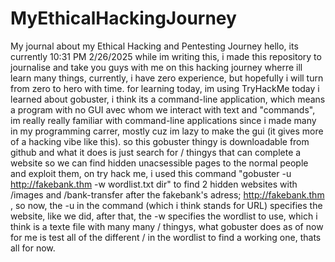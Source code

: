 # MyEthicalHackingJourney
My journal about my Ethical Hacking and Pentesting Journey
hello, its currently 10:31 PM 2/26/2025 while im writing this, i made this repository to journalise and take you guys with me on this hacking journey wherre ill learn many things, currently, i have zero experience, but hopefully i will turn from zero to hero with time.
for learning today, im using TryHackMe
today i learned about gobuster, i think its a command-line application, which means a program with no GUI avec whom we interact with text and "commands", im really really familiar with command-line applications since i made many in my programming carrer, mostly cuz im lazy to make the gui (it gives more of a hacking vibe like this).
so this gobuster thingy is downloadable from github and what it does is just search for / thingys that can complete a website so we can find hidden unacsessible pages to the normal people and exploit them, on try hack me, i used this command "gobuster -u http://fakebank.thm -w wordlist.txt dir" to find 2 hidden websites with /images and /bank-transfer after the fakebank's adress; http://fakebank.thm , so now, the -u in the command (which i think stands for URL) specifies the website, like we did, after that, the -w specifies the wordlist to use, which i think is a texte file with many many / thingys, what gobuster does as of now for me is test all of the different / in the wordlist to find a working one, thats all for now.
